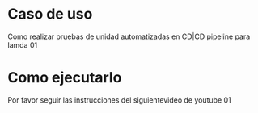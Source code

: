 # Caso de uso
Como realizar pruebas de unidad automatizadas en CD|CD pipeline
para lamda 01
# Como ejecutarlo
Por favor seguir las instrucciones del siguientevideo de youtube 01

